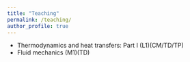 ```yaml
---
title: "Teaching"
permalink: /teaching/
author_profile: true
---
```


* Thermodynamics and heat transfers: Part I (L1)(CM/TD/TP)
* Fluid mechanics (M1)(TD)
